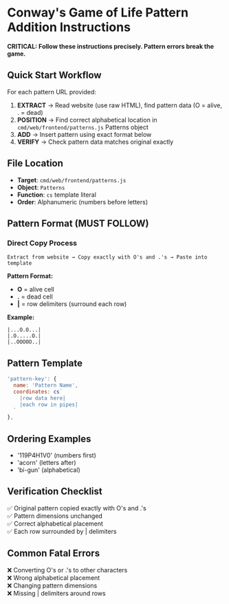 # Conway's Game of Life Pattern Addition Instructions

**CRITICAL: Follow these instructions precisely. Pattern errors break the game.**

## Quick Start Workflow

For each pattern URL provided:

1. **EXTRACT** → Read website (use raw HTML), find pattern data (O = alive, . = dead)
2. **POSITION** → Find correct alphabetical location in `cmd/web/frontend/patterns.js` Patterns object
3. **ADD** → Insert pattern using exact format below
4. **VERIFY** → Check pattern data matches original exactly

## File Location
- **Target**: `cmd/web/frontend/patterns.js` 
- **Object**: `Patterns`
- **Function**: `cs` template literal
- **Order**: Alphanumeric (numbers before letters)

## Pattern Format (MUST FOLLOW)

### Direct Copy Process
```
Extract from website → Copy exactly with O's and .'s → Paste into template
```

**Pattern Format:**
- **O** = alive cell
- **.** = dead cell  
- **|** = row delimiters (surround each row)

**Example:**
```
|...O.O...|
|.O.....O.|
|..OOOOO..|
```

## Pattern Template
```javascript
'pattern-key': {
  name: 'Pattern Name',
  coordinates: cs`
    |row data here|
    |each row in pipes|
  `
},
```

## Ordering Examples
- '119P4H1V0' (numbers first)
- 'acorn' (letters after)
- 'bi-gun' (alphabetical)

## Verification Checklist
✅ Original pattern copied exactly with O's and .'s  
✅ Pattern dimensions unchanged  
✅ Correct alphabetical placement  
✅ Each row surrounded by | delimiters

## Common Fatal Errors
❌ Converting O's or .'s to other characters  
❌ Wrong alphabetical placement  
❌ Changing pattern dimensions  
❌ Missing | delimiters around rows


